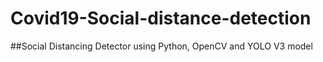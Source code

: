 # Covid19-Social-distance-detection
##Social Distancing Detector using Python, OpenCV and YOLO V3 model
